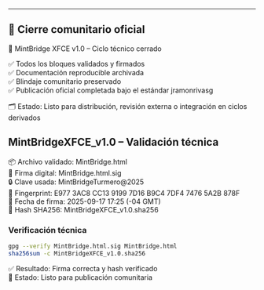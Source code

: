 ---
## 🧾 Cierre comunitario oficial

🧱 MintBridge XFCE v1.0 – Ciclo técnico cerrado

✅ Todos los bloques validados y firmados  
✅ Documentación reproducible archivada  
✅ Blindaje comunitario preservado  
✅ Publicación oficial completada bajo el estándar jramonrivasg

🗂️ Estado: Listo para distribución, revisión externa o integración en ciclos derivados
## MintBridgeXFCE_v1.0 – Validación técnica

📦 Archivo validado: MintBridge.html  
🔐 Firma digital: MintBridge.html.sig  
🔒 Clave usada: MintBridgeTurmero@2025  
🧬 Fingerprint: E977 3AC8 CC13 9199 7D16 B9C4 7DF4 7476 5A2B 878F  
📅 Fecha de firma: 2025-09-17 17:25 (-04 GMT)  
📄 Hash SHA256: MintBridgeXFCE_v1.0.sha256

### Verificación técnica

```bash
gpg --verify MintBridge.html.sig MintBridge.html
sha256sum -c MintBridgeXFCE_v1.0.sha256
```

✅ Resultado: Firma correcta y hash verificado  
🧾 Estado: Listo para publicación comunitaria

